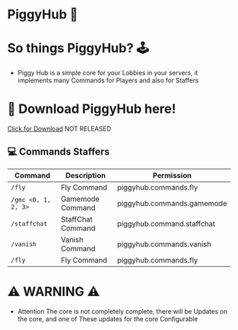# PiggyHub :pig2:

# So things PiggyHub? :joystick:
- Piggy Hub is a simple core for your Lobbies in your servers, it implements many Commands for Players and also for Staffers

# 📂 Download PiggyHub here!
[Click for Download]() NOT RELEASED 

## 💻 Commands Staffers
Command | Description | Permission
--- | --- | ---
`/fly` | Fly Command | piggyhub.commands.fly
`/gmc <0, 1, 2, 3>` | Gamemode Command | piggyhub.commands.gamemode
`/staffchat` | StaffChat Command | piggyhub.command.staffchat
`/vanish` | Vanish Command | piggyhub.commands.vanish
`/fly` | Fly Command | piggyhub.commands.fly

# :warning: WARNING :warning:
- Attention The core is not completely complete, there will be Updates on the core, and one of These updates for the core Configurable
